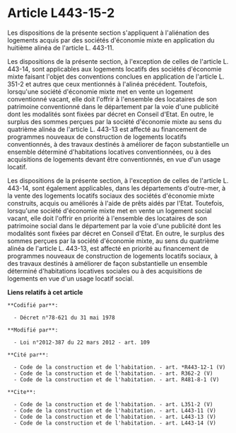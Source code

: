 # Article L443-15-2

Les dispositions de la présente section s'appliquent à l'aliénation des logements acquis par des sociétés d'économie mixte en
application du huitième alinéa de l'article L. 443-11. 

Les dispositions de la présente section, à l'exception de celles de l'article L. 443-14, sont applicables aux logements
locatifs des sociétés d'économie mixte faisant l'objet des conventions conclues en application de l'article L. 351-2 et
autres que ceux mentionnés à l'alinéa précédent. Toutefois, lorsqu'une société d'économie mixte met en vente un logement
conventionné vacant, elle doit l'offrir à l'ensemble des locataires de son patrimoine conventionné dans le département par la
voie d'une publicité dont les modalités sont fixées par décret en Conseil d'Etat. En outre, le surplus des sommes perçues par
la société d'économie mixte au sens du quatrième alinéa de l'article L. 443-13 est affecté au financement de programmes
nouveaux de construction de logements locatifs conventionnés, à des travaux destinés à améliorer de façon substantielle un
ensemble déterminé d'habitations locatives conventionnées, ou à des acquisitions de logements devant être conventionnés, en
vue d'un usage locatif. 

Les dispositions de la présente section, à l'exception de celles de l'article L. 443-14, sont également applicables, dans les
départements d'outre-mer, à la vente des logements locatifs sociaux des sociétés d'économie mixte construits, acquis ou
améliorés à l'aide de prêts aidés par l'Etat. Toutefois, lorsqu'une société d'économie mixte met en vente un logement social
vacant, elle doit l'offrir en priorité à l'ensemble des locataires de son patrimoine social dans le département par la voie
d'une publicité dont les modalités sont fixées par décret en Conseil d'Etat. En outre, le surplus des sommes perçues par la
société d'économie mixte, au sens du quatrième alinéa de l'article L. 443-13, est affecté en priorité au financement de
programmes nouveaux de construction de logements locatifs sociaux, à des travaux destinés à améliorer de façon substantielle
un ensemble déterminé d'habitations locatives sociales ou à des acquisitions de logements en vue d'un usage locatif social.

**Liens relatifs à cet article**

	**Codifié par**:

	  - Décret n°78-621 du 31 mai 1978

	**Modifié par**:

	  - Loi n°2012-387 du 22 mars 2012 - art. 109

	**Cité par**:

	  - Code de la construction et de l'habitation. - art. *R443-12-1 (V)
	  - Code de la construction et de l'habitation. - art. R362-2 (V)
	  - Code de la construction et de l'habitation. - art. R481-8-1 (V)

	**Cite**:

	  - Code de la construction et de l'habitation. - art. L351-2 (V)
	  - Code de la construction et de l'habitation. - art. L443-11 (V)
	  - Code de la construction et de l'habitation. - art. L443-13 (V)
	  - Code de la construction et de l'habitation. - art. L443-14 (V)
